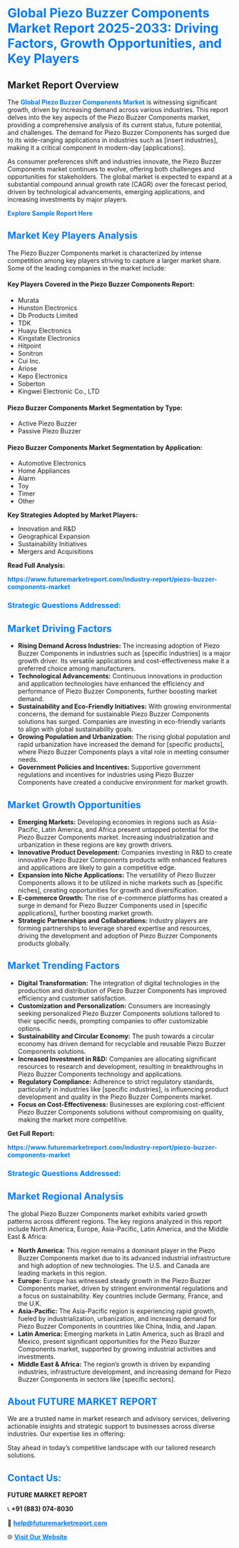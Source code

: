 <h1 style="color: #007BFF;">Global Piezo Buzzer Components Market Report 2025-2033: Driving Factors, Growth Opportunities, and Key Players</h1>

<section id="overview">
<h2>Market Report Overview</h2>
<p>The <a href="https://www.futuremarketreport.com/industry-report/piezo-buzzer-components-market" style="color: #007BFF; text-decoration: none;"><strong>Global Piezo Buzzer Components Market</strong></a> is witnessing significant growth, driven by increasing demand across various industries. This report delves into the key aspects of the Piezo Buzzer Components market, providing a comprehensive analysis of its current status, future potential, and challenges. The demand for Piezo Buzzer Components has surged due to its wide-ranging applications in industries such as [insert industries], making it a critical component in modern-day [applications].</p>
<p>As consumer preferences shift and industries innovate, the Piezo Buzzer Components market continues to evolve, offering both challenges and opportunities for stakeholders. The global market is expected to expand at a substantial compound annual growth rate (CAGR) over the forecast period, driven by technological advancements, emerging applications, and increasing investments by major players.</p>
</section>

<section id="overview">
<p><a href="https://www.futuremarketreport.com/request-sample/reportId=75337" style="color: #007BFF; text-decoration: none;"><strong>Explore Sample Report Here</strong></a></p>
</section>

<section id="key-players">
<h2 style="color: #007BFF;">Market Key Players Analysis</h2>
<p>The Piezo Buzzer Components market is characterized by intense competition among key players striving to capture a larger market share. Some of the leading companies in the market include:</p>
<h4>Key Players Covered in the Piezo Buzzer Components Report:</h4>
<ul><li>Murata</li><li>Hunston Electronics</li><li>Db Products Limited</li><li>TDK</li><li>Huayu Electronics</li><li>Kingstate Electronics</li><li>Hitpoint</li><li>Sonitron</li><li>Cui Inc.</li><li>Ariose</li><li>Kepo Electronics</li><li>Soberton</li><li>Kingwei Electronic Co., LTD</li></ul>
<h4>Piezo Buzzer Components Market Segmentation by Type:</h4>
<ul><li>Active Piezo Buzzer</li><li>Passive Piezo Buzzer</li></ul>

<h4>Piezo Buzzer Components Market Segmentation by Application:</h4>
<ul><li>Automotive Electronics</li><li>Home Appliances</li><li>Alarm</li><li>Toy</li><li>Timer</li><li>Other</li></ul>
<p><strong>Key Strategies Adopted by Market Players:</strong></p>
<ul>
<li>Innovation and R&D</li>
<li>Geographical Expansion</li>
<li>Sustainability Initiatives</li>
<li>Mergers and Acquisitions</li>
</ul>
</section>

<section>
<p><strong>Read Full Analysis: </strong></p><a href="https://www.futuremarketreport.com/industry-report/piezo-buzzer-components-market" style="color: #007BFF; text-decoration: none;"><strong>https://www.futuremarketreport.com/industry-report/piezo-buzzer-components-market</strong></a>
<h3 style="color: #007BFF;">Strategic Questions Addressed:</h3>
</section>

<section id="driving-factors">
<h2 style="color: #007BFF;">Market Driving Factors</h2>
<ul>
<li><strong>Rising Demand Across Industries:</strong> The increasing adoption of Piezo Buzzer Components in industries such as [specific industries] is a major growth driver. Its versatile applications and cost-effectiveness make it a preferred choice among manufacturers.</li>
<li><strong>Technological Advancements:</strong> Continuous innovations in production and application technologies have enhanced the efficiency and performance of Piezo Buzzer Components, further boosting market demand.</li>
<li><strong>Sustainability and Eco-Friendly Initiatives:</strong> With growing environmental concerns, the demand for sustainable Piezo Buzzer Components solutions has surged. Companies are investing in eco-friendly variants to align with global sustainability goals.</li>
<li><strong>Growing Population and Urbanization:</strong> The rising global population and rapid urbanization have increased the demand for [specific products], where Piezo Buzzer Components plays a vital role in meeting consumer needs.</li>
<li><strong>Government Policies and Incentives:</strong> Supportive government regulations and incentives for industries using Piezo Buzzer Components have created a conducive environment for market growth.</li>
</ul>
</section>

<section id="growth-opportunities">
<h2 style="color: #007BFF;">Market Growth Opportunities</h2>
<ul>
<li><strong>Emerging Markets:</strong> Developing economies in regions such as Asia-Pacific, Latin America, and Africa present untapped potential for the Piezo Buzzer Components market. Increasing industrialization and urbanization in these regions are key growth drivers.</li>
<li><strong>Innovative Product Development:</strong> Companies investing in R&D to create innovative Piezo Buzzer Components products with enhanced features and applications are likely to gain a competitive edge.</li>
<li><strong>Expansion into Niche Applications:</strong> The versatility of Piezo Buzzer Components allows it to be utilized in niche markets such as [specific niches], creating opportunities for growth and diversification.</li>
<li><strong>E-commerce Growth:</strong> The rise of e-commerce platforms has created a surge in demand for Piezo Buzzer Components used in [specific applications], further boosting market growth.</li>
<li><strong>Strategic Partnerships and Collaborations:</strong> Industry players are forming partnerships to leverage shared expertise and resources, driving the development and adoption of Piezo Buzzer Components products globally.</li>
</ul>
</section>

<section id="trending-factors">
<h2 style="color: #007BFF;">Market Trending Factors</h2>
<ul>
<li><strong>Digital Transformation:</strong> The integration of digital technologies in the production and distribution of Piezo Buzzer Components has improved efficiency and customer satisfaction.</li>
<li><strong>Customization and Personalization:</strong> Consumers are increasingly seeking personalized Piezo Buzzer Components solutions tailored to their specific needs, prompting companies to offer customizable options.</li>
<li><strong>Sustainability and Circular Economy:</strong> The push towards a circular economy has driven demand for recyclable and reusable Piezo Buzzer Components solutions.</li>
<li><strong>Increased Investment in R&D:</strong> Companies are allocating significant resources to research and development, resulting in breakthroughs in Piezo Buzzer Components technology and applications.</li>
<li><strong>Regulatory Compliance:</strong> Adherence to strict regulatory standards, particularly in industries like [specific industries], is influencing product development and quality in the Piezo Buzzer Components market.</li>
<li><strong>Focus on Cost-Effectiveness:</strong> Businesses are exploring cost-efficient Piezo Buzzer Components solutions without compromising on quality, making the market more competitive.</li>
</ul>
</section>

<section>
<p><strong>Get Full Report: </strong></p><a href="https://www.futuremarketreport.com/industry-report/piezo-buzzer-components-market" style="color: #007BFF; text-decoration: none;"><strong>https://www.futuremarketreport.com/industry-report/piezo-buzzer-components-market</strong></a>
<h3 style="color: #007BFF;">Strategic Questions Addressed:</h3>
</section>


<section id="regional-analysis">
<h2 style="color: #007BFF;">Market Regional Analysis</h2>
<p>The global Piezo Buzzer Components market exhibits varied growth patterns across different regions. The key regions analyzed in this report include North America, Europe, Asia-Pacific, Latin America, and the Middle East & Africa:</p>
<ul>
<li><strong>North America:</strong> This region remains a dominant player in the Piezo Buzzer Components market due to its advanced industrial infrastructure and high adoption of new technologies. The U.S. and Canada are leading markets in this region.</li>
<li><strong>Europe:</strong> Europe has witnessed steady growth in the Piezo Buzzer Components market, driven by stringent environmental regulations and a focus on sustainability. Key countries include Germany, France, and the U.K.</li>
<li><strong>Asia-Pacific:</strong> The Asia-Pacific region is experiencing rapid growth, fueled by industrialization, urbanization, and increasing demand for Piezo Buzzer Components in countries like China, India, and Japan.</li>
<li><strong>Latin America:</strong> Emerging markets in Latin America, such as Brazil and Mexico, present significant opportunities for the Piezo Buzzer Components market, supported by growing industrial activities and investments.</li>
<li><strong>Middle East & Africa:</strong> The region’s growth is driven by expanding industries, infrastructure development, and increasing demand for Piezo Buzzer Components in sectors like [specific sectors].</li>
</ul>
</section>

<footer>
<h2 style="color: #007BFF;">About FUTURE MARKET REPORT</h2>
<p>We are a trusted name in market research and advisory services, delivering actionable insights and strategic support to businesses across diverse industries. Our expertise lies in offering:</p>

<p>Stay ahead in today’s competitive landscape with our tailored research solutions.</p>

<h2 style="color: #007BFF;">Contact Us:</h2>
<p><strong>FUTURE MARKET REPORT</strong></p>
<p>📞 <strong>+91 (883) 074-8030</strong></p>
<p>📧 <strong><a href="mailto:help@futuremarketreport.com" style="color: #007BFF;">help@futuremarketreport.com</a></strong></p>
<p>🌐 <strong><a href="https://www.futuremarketreport.com/" style="color: #007BFF;">Visit Our Website</a></strong></p>
</footer>